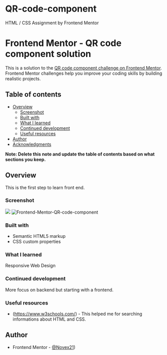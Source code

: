 # QR-code-component
HTML / CSS Assignment by Frontend Mentor

# Frontend Mentor - QR code component solution

This is a solution to the [QR code component challenge on Frontend Mentor](https://www.frontendmentor.io/challenges/qr-code-component-iux_sIO_H). Frontend Mentor challenges help you improve your coding skills by building realistic projects. 

## Table of contents

- [Overview](#overview)
  - [Screenshot](#screenshot)
  - [Built with](#built-with)
  - [What I learned](#what-i-learned)
  - [Continued development](#continued-development)
  - [Useful resources](#useful-resources)
- [Author](#author)
- [Acknowledgments](#acknowledgments)

**Note: Delete this note and update the table of contents based on what sections you keep.**

## Overview
This is the first step to learn front end.
### Screenshot

![](./screenshot.jpg)
![Frontend-Mentor-QR-code-component](https://github.com/Novex21/QR-code-component/assets/100700387/d7655a3c-27fb-4b6d-9279-c8b741dc8c0e)

### Built with

- Semantic HTML5 markup
- CSS custom properties


### What I learned
Responsive Web Design


### Continued development
More focus on backend but starting with a frontend.

### Useful resources

- (https://www.w3schools.com/) - This helped me for searching informations about HTML and CSS.



## Author

- Frontend Mentor - [@Novex21](https://www.frontendmentor.io/profile/Novex21))



